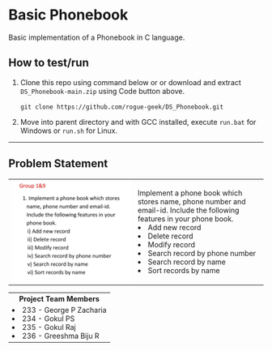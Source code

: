 # Basic Phonebook
Basic implementation of a Phonebook in C language.

## How to test/run
1. Clone this repo using command below or or download and extract `DS_Phonebook-main.zip` using Code button above.
    ```
    git clone https://github.com/rogue-geek/DS_Phonebook.git
    ```
2. Move into parent directory and with GCC installed, execute `run.bat` for Windows or `run.sh` for Linux.

<hr>

## Problem Statement
<table>
<tr>
    <td><img src="qn.jpeg"></td>
    <td>
        Implement a phone book which stores name, phone number and email-id. Include the following features in your phone book.
        <li>Add new record</li>
        <li>Delete record</li>
        <li>Modify record</li>
        <li>Search record by phone number</li>
        <li>Search record by name</li>
        <li>Sort records by name</li>
    </td>
</tr>
</table>



<table>
    <tr>
        <th>Project Team Members
    </tr>
    <tr>
        <td>
        <li>233 - George P Zacharia</li>
        <li>234 - Gokul PS</li>
        <li>235 - Gokul Raj</li>
        <li>236 - Greeshma Biju R</li>
        </td>
    </tr>
</table>